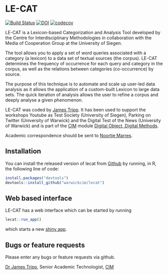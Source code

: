 
<!-- README.md is generated from README.Rmd. Please edit that file -->

# LE-CAT

[![Build
Status](https://travis-ci.org/warwickCIM/lecat.svg?branch=master)](https://travis-ci.org/WarwickCIM/lecat)
[![DOI](https://zenodo.org/badge/161813229.svg)](https://zenodo.org/badge/latestdoi/161813229)
[![codecov](https://codecov.io/gh/WarwickCIM/lecat/branch/master/graph/badge.svg?token=RtMnQjfEcZ)](https://codecov.io/gh/WarwickCIM/lecat)

LE-CAT is a Lexicon-based Categorization and Analysis Tool developed by
the Centre for Interdisciplinary Methodologies in collaboration with the
Media of Cooperation Group at the University of Siegen.

The tool allows you to apply a set of word queries associated with a
category (a lexicon) to a data set of textual sources (the corpus).
LE-CAT determines the frequency of occurrence for each query and
category in the corpus, as well as the relations between categories
(co-occurrence) by source.

The purpose of this technique is to automate and scale up user-led data
analysis as it allows the application of a custom-built Lexicon to large
data sets. The quick iteration of analysis allows the user to refine a
corpus and deeply analyse a given phenomenon.

LE-CAT was coded by [James Tripp](https://jamestripp.github.io). It has
been used to support the workshops Youtube as Test Society (University
of Siegen), Parking on Twitter (University of Warwick) and the Digital
Test of the News (University of Warwick) and is part of the
[CIM](https://warwick.ac.uk/cim) module [Digital Object, Digital
Methods](https://warwick.ac.uk/fac/cross_fac/cim/apply-to-study/cross-disciplinary-postgraduate-modules/im904-digital-objects-digital-methods/).

Academic correspondence should be sent to [Noortje
Marres](mailto:N.Marres@warwick.ac.uk).

## Installation

You can install the released version of lecat from
[Github](https://github.com/) by running, in R, the following line of
code:

``` r
install.packages("devtools")
devtools::install_github("warwickcim/lecat")
```

## Web based interface

LE-CAT has a web interface which can be started by running

``` r
lecat::run_app()
```

which starts a new [shiny app](https://shiny.rstudio.com).

## Bugs or feature requests

Please enter any bugs or feature requests via github.

[Dr James Tripp](https://jamestripp.github.io), Senior Academic
Technologist, [CIM](https://www.warwick.ac.uk/cim)
